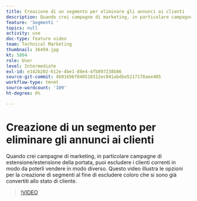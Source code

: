```yaml
---
title: Creazione di un segmento per eliminare gli annunci ai clienti
description: Quando crei campagne di marketing, in particolare campagne di estensione/estensione della portata, puoi escludere i clienti correnti in modo da poterli vendere in modo diverso. Questo video illustra le opzioni per la creazione di segmenti al fine di escludere coloro che si sono già convertiti allo stato di cliente.
feature: 'Segmenti '
topics: null
activity: use
doc-type: feature video
team: Technical Marketing
thumbnail: 36494.jpg
kt: 5804
role: User
level: Intermediate
exl-id: e142b202-612e-4be1-88e4-4fb897238b86
source-git-commit: 4b91696f840518312ec041abdbe5217178aee405
workflow-type: tm+mt
source-wordcount: '109'
ht-degree: 0%

---
```


# Creazione di un segmento per eliminare gli annunci ai clienti

Quando crei campagne di marketing, in particolare campagne di estensione/estensione della portata, puoi escludere i clienti correnti in modo da poterli vendere in modo diverso. Questo video illustra le opzioni per la creazione di segmenti al fine di escludere coloro che si sono già convertiti allo stato di cliente.

>[!VIDEO](https://video.tv.adobe.com/v/36494/?quality=12&learn=on)
